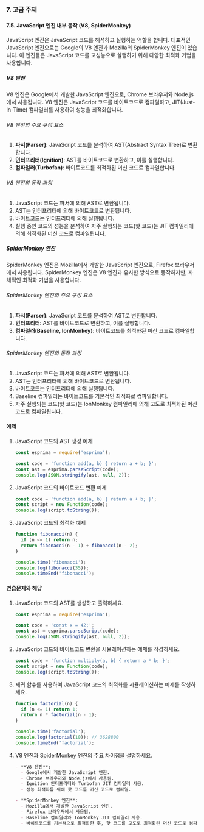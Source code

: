 ### 7. 고급 주제

#### 7.5. JavaScript 엔진 내부 동작 (V8, SpiderMonkey)

JavaScript 엔진은 JavaScript 코드를 해석하고 실행하는 역할을 합니다. 대표적인 JavaScript 엔진으로는 Google의 V8 엔진과 Mozilla의 SpiderMonkey 엔진이 있습니다. 이 엔진들은 JavaScript 코드를 고성능으로 실행하기 위해 다양한 최적화 기법을 사용합니다.

##### V8 엔진

V8 엔진은 Google에서 개발한 JavaScript 엔진으로, Chrome 브라우저와 Node.js에서 사용됩니다. V8 엔진은 JavaScript 코드를 바이트코드로 컴파일하고, JIT(Just-In-Time) 컴파일러를 사용하여 성능을 최적화합니다.

###### V8 엔진의 주요 구성 요소

1. **파서(Parser)**: JavaScript 코드를 분석하여 AST(Abstract Syntax Tree)로 변환합니다.
2. **인터프리터(Ignition)**: AST를 바이트코드로 변환하고, 이를 실행합니다.
3. **컴파일러(Turbofan)**: 바이트코드를 최적화된 머신 코드로 컴파일합니다.

###### V8 엔진의 동작 과정

1. JavaScript 코드는 파서에 의해 AST로 변환됩니다.
2. AST는 인터프리터에 의해 바이트코드로 변환됩니다.
3. 바이트코드는 인터프리터에 의해 실행됩니다.
4. 실행 중인 코드의 성능을 분석하여 자주 실행되는 코드(핫 코드)는 JIT 컴파일러에 의해 최적화된 머신 코드로 컴파일됩니다.

##### SpiderMonkey 엔진

SpiderMonkey 엔진은 Mozilla에서 개발한 JavaScript 엔진으로, Firefox 브라우저에서 사용됩니다. SpiderMonkey 엔진은 V8 엔진과 유사한 방식으로 동작하지만, 자체적인 최적화 기법을 사용합니다.

###### SpiderMonkey 엔진의 주요 구성 요소

1. **파서(Parser)**: JavaScript 코드를 분석하여 AST로 변환합니다.
2. **인터프리터**: AST를 바이트코드로 변환하고, 이를 실행합니다.
3. **컴파일러(Baseline, IonMonkey)**: 바이트코드를 최적화된 머신 코드로 컴파일합니다.

###### SpiderMonkey 엔진의 동작 과정

1. JavaScript 코드는 파서에 의해 AST로 변환됩니다.
2. AST는 인터프리터에 의해 바이트코드로 변환됩니다.
3. 바이트코드는 인터프리터에 의해 실행됩니다.
4. Baseline 컴파일러는 바이트코드를 기본적인 최적화로 컴파일합니다.
5. 자주 실행되는 코드(핫 코드)는 IonMonkey 컴파일러에 의해 고도로 최적화된 머신 코드로 컴파일됩니다.

#### 예제

1. JavaScript 코드의 AST 생성 예제

   ```javascript
   const esprima = require('esprima');

   const code = 'function add(a, b) { return a + b; }';
   const ast = esprima.parseScript(code);
   console.log(JSON.stringify(ast, null, 2));
   ```

2. JavaScript 코드의 바이트코드 변환 예제

   ```javascript
   const code = 'function add(a, b) { return a + b; }';
   const script = new Function(code);
   console.log(script.toString());
   ```

3. JavaScript 코드의 최적화 예제

   ```javascript
   function fibonacci(n) {
     if (n <= 1) return n;
     return fibonacci(n - 1) + fibonacci(n - 2);
   }

   console.time('fibonacci');
   console.log(fibonacci(35));
   console.timeEnd('fibonacci');
   ```

#### 연습문제와 해답

1. JavaScript 코드의 AST를 생성하고 출력하세요.
   ```javascript
   const esprima = require('esprima');

   const code = 'const x = 42;';
   const ast = esprima.parseScript(code);
   console.log(JSON.stringify(ast, null, 2));
   ```

2. JavaScript 코드의 바이트코드 변환을 시뮬레이션하는 예제를 작성하세요.
   ```javascript
   const code = 'function multiply(a, b) { return a * b; }';
   const script = new Function(code);
   console.log(script.toString());
   ```

3. 재귀 함수를 사용하여 JavaScript 코드의 최적화를 시뮬레이션하는 예제를 작성하세요.
   ```javascript
   function factorial(n) {
     if (n <= 1) return 1;
     return n * factorial(n - 1);
   }

   console.time('factorial');
   console.log(factorial(10)); // 3628800
   console.timeEnd('factorial');
   ```

4. V8 엔진과 SpiderMonkey 엔진의 주요 차이점을 설명하세요.
   ```markdown
   - **V8 엔진**:
     - Google에서 개발한 JavaScript 엔진.
     - Chrome 브라우저와 Node.js에서 사용됨.
     - Ignition 인터프리터와 Turbofan JIT 컴파일러 사용.
     - 성능 최적화를 위해 핫 코드를 머신 코드로 컴파일.

   - **SpiderMonkey 엔진**:
     - Mozilla에서 개발한 JavaScript 엔진.
     - Firefox 브라우저에서 사용됨.
     - Baseline 컴파일러와 IonMonkey JIT 컴파일러 사용.
     - 바이트코드를 기본적으로 최적화한 후, 핫 코드를 고도로 최적화된 머신 코드로 컴파일.
   ```
